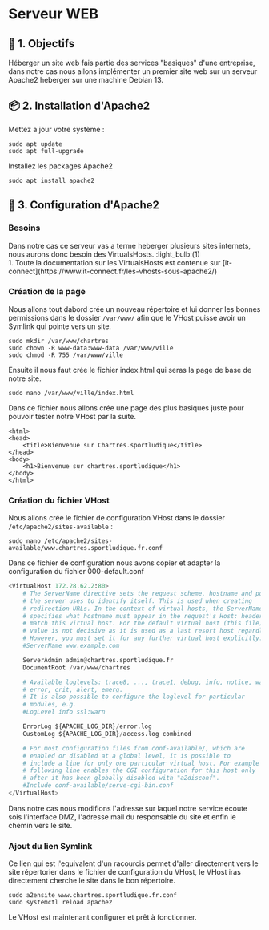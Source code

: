 # Serveur WEB 

## 🎯 1. Objectifs 
Héberger un site web fais partie des services "basiques" d'une entreprise, dans notre cas nous allons implémenter un premier site web sur un serveur Apache2 heberger sur une machine Debian 13.

## 📦 2. Installation d'Apache2 
Mettez a jour votre système :
```
sudo apt update 
sudo apt full-upgrade
```
Installez les packages Apache2 
```
sudo apt install apache2
```

## 🔧 3. Configuration d'Apache2 

### Besoins 
<div class="annotate" markdown>
Dans notre cas ce serveur vas a terme heberger plusieurs sites internets, nous aurons donc besoin des VirtualsHosts. :light_bulb:(1)
</div>
1. Toute la documentation sur les VirtualsHosts est contenue sur [it-connect](https://www.it-connect.fr/les-vhosts-sous-apache2/)

### Création de la page

Nous allons tout dabord crée un nouveau répertoire et lui donner les bonnes permissions dans le dossier `/var/www/` afin que le VHost puisse avoir un Symlink qui pointe vers un site.
```
sudo mkdir /var/www/chartres
sudo chown -R www-data:www-data /var/www/ville
sudo chmod -R 755 /var/www/ville
```

Ensuite il nous faut crée le fichier index.html qui seras la page de base de notre site.
```
sudo nano /var/www/ville/index.html
```

Dans ce fichier nous allons crée une page des plus basiques juste pour pouvoir tester notre VHost par la suite. 
```
<html>
<head>
    <title>Bienvenue sur Chartres.sportludique</title>
</head>
<body>
    <h1>Bienvenue sur chartres.sportludique</h1>
</body>
</html>
```
### Création du fichier VHost

Nous allons crée le fichier de configuration VHost dans le dossier `/etc/apache2/sites-available` :
```
sudo nano /etc/apache2/sites-available/www.chartres.sportludique.fr.conf
```

Dans ce fichier de configuration nous avons copier et adapter la configuration du fichier 000-default.conf

```python hl_lines="1 11 12"
<VirtualHost 172.28.62.2:80>
    # The ServerName directive sets the request scheme, hostname and port that
    # the server uses to identify itself. This is used when creating
    # redirection URLs. In the context of virtual hosts, the ServerName
    # specifies what hostname must appear in the request's Host: header to
    # match this virtual host. For the default virtual host (this file) this
    # value is not decisive as it is used as a last resort host regardless.
    # However, you must set it for any further virtual host explicitly.
    #ServerName www.example.com

    ServerAdmin admin@chartres.sportludique.fr
    DocumentRoot /var/www/chartres

    # Available loglevels: trace8, ..., trace1, debug, info, notice, warn,
    # error, crit, alert, emerg.
    # It is also possible to configure the loglevel for particular
    # modules, e.g.
    #LogLevel info ssl:warn

    ErrorLog ${APACHE_LOG_DIR}/error.log
    CustomLog ${APACHE_LOG_DIR}/access.log combined

    # For most configuration files from conf-available/, which are
    # enabled or disabled at a global level, it is possible to
    # include a line for only one particular virtual host. For example the
    # following line enables the CGI configuration for this host only
    # after it has been globally disabled with "a2disconf".
    #Include conf-available/serve-cgi-bin.conf
</VirtualHost>
```

Dans notre cas nous modifions l'adresse sur laquel notre service écoute sois l'interface DMZ, l'adresse mail du responsable du site et enfin le chemin vers le site. 

### Ajout du lien Symlink 

Ce lien qui est l'equivalent d'un racourcis permet d'aller directement vers le site répertorier dans le fichier de configuration du VHost, le VHost iras directement cherche le site dans le bon répertoire. 

```
sudo a2ensite www.chartres.sportludique.fr.conf
sudo systemctl reload apache2
```

Le VHost est maintenant configurer et prêt à fonctionner.